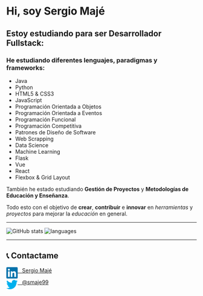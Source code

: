 # Hi, soy Sergio Majé

## Estoy estudiando para ser Desarrollador Fullstack:

### He estudiando diferentes lenguajes, paradigmas y frameworks:
* Java
* Python
* HTML5 & CSS3
* JavaScript
* Programación Orientada a Objetos
* Programación Orientada a Eventos
* Programación Funcional
* Programación Competitiva
* Patrones de Diseño de Software
* Web Scrapping
* Data Science
* Machine Learning
* Flask
* Vue
* React
* Flexbox & Grid Layout

También he estado estudiando **Gestión de Proyectos** y **Metodologías de Educación y Enseñanza**.

Todo esto con el objetivo de **crear**, **contribuir** e **innovar** en *herramientas* y *proyectos* para mejorar la *educación* en general.

---

![GitHub stats](https://github-readme-stats.vercel.app/api?username=smaje99&count_private=true&show_icons=true&theme=tokyonight&border_radius=20&hide=contribs) ![languages](https://github-readme-stats.vercel.app/api/top-langs/?username=smaje99&theme=tokyonight&border_radius=20&layout=compact)

---
## 📞 Contactame

[<img align="left" alt="Sergio Majé's LinkedIn" width="30px" src="images/linkedin.svg" /> &nbsp;&nbsp; Sergio Majé ][linkedin]

[<img align="left" alt="Sergio Majé's Twitter" width="30px" src="images/twitter.svg" /> &nbsp;&nbsp; @smaje99 ][twitter]

[linkedin]: https://www.linkedin.com/in/sergio-majé/
[twitter]: https://twitter.com/smaje99
